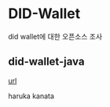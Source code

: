 # DID-Wallet
did wallet에 대한 오픈소스 조사

## did-wallet-java
[url](https://github.com/ewangplay/did-wallet-java#did-wallet-java)

haruka kanata

